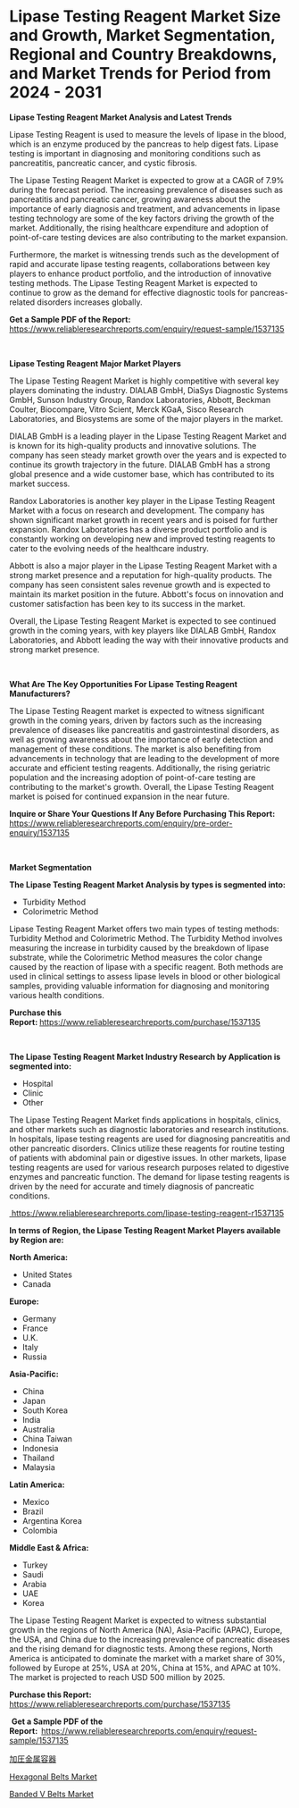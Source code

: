 <p><h1>Lipase Testing Reagent Market Size and Growth, Market Segmentation, Regional and Country Breakdowns, and Market Trends for Period from 2024 -  2031</h1></p><p><strong>Lipase Testing Reagent Market Analysis and Latest Trends</strong></p>
<p><p>Lipase Testing Reagent is used to measure the levels of lipase in the blood, which is an enzyme produced by the pancreas to help digest fats. Lipase testing is important in diagnosing and monitoring conditions such as pancreatitis, pancreatic cancer, and cystic fibrosis.</p><p>The Lipase Testing Reagent Market is expected to grow at a CAGR of 7.9% during the forecast period. The increasing prevalence of diseases such as pancreatitis and pancreatic cancer, growing awareness about the importance of early diagnosis and treatment, and advancements in lipase testing technology are some of the key factors driving the growth of the market. Additionally, the rising healthcare expenditure and adoption of point-of-care testing devices are also contributing to the market expansion.</p><p>Furthermore, the market is witnessing trends such as the development of rapid and accurate lipase testing reagents, collaborations between key players to enhance product portfolio, and the introduction of innovative testing methods. The Lipase Testing Reagent Market is expected to continue to grow as the demand for effective diagnostic tools for pancreas-related disorders increases globally.</p></p>
<p><strong>Get a Sample PDF of the Report:&nbsp;</strong> <a href="https://www.reliableresearchreports.com/enquiry/request-sample/1537135">https://www.reliableresearchreports.com/enquiry/request-sample/1537135</a></p>
<p>&nbsp;</p>
<p><strong>Lipase Testing Reagent Major Market Players</strong></p>
<p><p>The Lipase Testing Reagent Market is highly competitive with several key players dominating the industry. DIALAB GmbH, DiaSys Diagnostic Systems GmbH, Sunson Industry Group, Randox Laboratories, Abbott, Beckman Coulter, Biocompare, Vitro Scient, Merck KGaA, Sisco Research Laboratories, and Biosystems are some of the major players in the market.</p><p>DIALAB GmbH is a leading player in the Lipase Testing Reagent Market and is known for its high-quality products and innovative solutions. The company has seen steady market growth over the years and is expected to continue its growth trajectory in the future. DIALAB GmbH has a strong global presence and a wide customer base, which has contributed to its market success.</p><p>Randox Laboratories is another key player in the Lipase Testing Reagent Market with a focus on research and development. The company has shown significant market growth in recent years and is poised for further expansion. Randox Laboratories has a diverse product portfolio and is constantly working on developing new and improved testing reagents to cater to the evolving needs of the healthcare industry.</p><p>Abbott is also a major player in the Lipase Testing Reagent Market with a strong market presence and a reputation for high-quality products. The company has seen consistent sales revenue growth and is expected to maintain its market position in the future. Abbott's focus on innovation and customer satisfaction has been key to its success in the market.</p><p>Overall, the Lipase Testing Reagent Market is expected to see continued growth in the coming years, with key players like DIALAB GmbH, Randox Laboratories, and Abbott leading the way with their innovative products and strong market presence.</p></p>
<p>&nbsp;</p>
<p><strong>What Are The Key Opportunities For Lipase Testing Reagent Manufacturers?</strong></p>
<p><p>The Lipase Testing Reagent market is expected to witness significant growth in the coming years, driven by factors such as the increasing prevalence of diseases like pancreatitis and gastrointestinal disorders, as well as growing awareness about the importance of early detection and management of these conditions. The market is also benefiting from advancements in technology that are leading to the development of more accurate and efficient testing reagents. Additionally, the rising geriatric population and the increasing adoption of point-of-care testing are contributing to the market's growth. Overall, the Lipase Testing Reagent market is poised for continued expansion in the near future.</p></p>
<p><strong>Inquire or Share Your Questions If Any Before Purchasing This Report:</strong> <a href="https://www.reliableresearchreports.com/enquiry/pre-order-enquiry/1537135">https://www.reliableresearchreports.com/enquiry/pre-order-enquiry/1537135</a></p>
<p>&nbsp;</p>
<p><strong>Market Segmentation</strong></p>
<p><strong>The Lipase Testing Reagent Market Analysis by types is segmented into:</strong></p>
<p><ul><li>Turbidity Method</li><li>Colorimetric Method</li></ul></p>
<p><p>Lipase Testing Reagent Market offers two main types of testing methods: Turbidity Method and Colorimetric Method. The Turbidity Method involves measuring the increase in turbidity caused by the breakdown of lipase substrate, while the Colorimetric Method measures the color change caused by the reaction of lipase with a specific reagent. Both methods are used in clinical settings to assess lipase levels in blood or other biological samples, providing valuable information for diagnosing and monitoring various health conditions.</p></p>
<p><strong>Purchase this Report:&nbsp;</strong><a href="https://www.reliableresearchreports.com/purchase/1537135">https://www.reliableresearchreports.com/purchase/1537135</a></p>
<p>&nbsp;</p>
<p><strong>The Lipase Testing Reagent Market Industry Research by Application is segmented into:</strong></p>
<p><ul><li>Hospital</li><li>Clinic</li><li>Other</li></ul></p>
<p><p>The Lipase Testing Reagent Market finds applications in hospitals, clinics, and other markets such as diagnostic laboratories and research institutions. In hospitals, lipase testing reagents are used for diagnosing pancreatitis and other pancreatic disorders. Clinics utilize these reagents for routine testing of patients with abdominal pain or digestive issues. In other markets, lipase testing reagents are used for various research purposes related to digestive enzymes and pancreatic function. The demand for lipase testing reagents is driven by the need for accurate and timely diagnosis of pancreatic conditions.</p></p>
<p><a href="https://www.reliableresearchreports.com/lipase-testing-reagent-r1537135">&nbsp;https://www.reliableresearchreports.com/lipase-testing-reagent-r1537135</a></p>
<p><strong>In terms of Region, the Lipase Testing Reagent Market Players available by Region are:</strong></p>
<p>
    <p> <strong> North America: </strong>
        <ul>
            <li>United States</li>
            <li>Canada</li>
        </ul>
        </p> 
    <p> <strong> Europe: </strong>
        <ul>
            <li>Germany</li>
            <li>France</li>
            <li>U.K.</li>
            <li>Italy</li>
            <li>Russia</li>
        </ul>
        </p> 
    <p> <strong> Asia-Pacific: </strong>
        <ul>
            <li>China</li>
            <li>Japan</li>
            <li>South Korea</li>
            <li>India</li>
            <li>Australia</li>
            <li>China Taiwan</li>
            <li>Indonesia</li>
            <li>Thailand</li>
            <li>Malaysia</li>
        </ul>
        </p> 
    <p> <strong> Latin America: </strong>
        <ul>
            <li>Mexico</li>
            <li>Brazil</li>
            <li>Argentina Korea</li>
            <li>Colombia</li>
        </ul>
        </p> 
    <p> <strong> Middle East & Africa: </strong>
        <ul>
            <li>Turkey</li>
            <li>Saudi</li>
            <li>Arabia</li>
            <li>UAE</li>
            <li>Korea</li>
        </ul>
    </p>
    </p>
<p><p>The Lipase Testing Reagent Market is expected to witness substantial growth in the regions of North America (NA), Asia-Pacific (APAC), Europe, the USA, and China due to the increasing prevalence of pancreatic diseases and the rising demand for diagnostic tests. Among these regions, North America is anticipated to dominate the market with a market share of 30%, followed by Europe at 25%, USA at 20%, China at 15%, and APAC at 10%. The market is projected to reach USD 500 million by 2025.</p></p>
<p><strong>Purchase this Report: </strong><a href="https://www.reliableresearchreports.com/purchase/1537135">https://www.reliableresearchreports.com/purchase/1537135</a></p>
<p>&nbsp;<strong>Get a Sample PDF of the Report:&nbsp;&nbsp;</strong><a href="https://www.reliableresearchreports.com/enquiry/request-sample/1537135">https://www.reliableresearchreports.com/enquiry/request-sample/1537135</a></p>
<p><strong></strong></p>
<p><p><a href="https://github.com/DwightHuels1/Market-Research-Report-List-1/blob/main/3615519166512.md">加圧金属容器</a></p><p><a href="https://github.com/bmorecock/Market-Research-Report-List-4/blob/main/hexagonal-belts-market.md">Hexagonal Belts Market</a></p><p><a href="https://github.com/Krish2023na/Market-Research-Report-List-5/blob/main/banded-v-belts-market.md">Banded V Belts Market</a></p></p>
